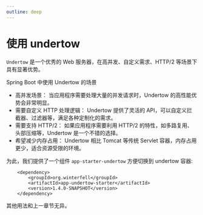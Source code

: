 ```yaml
---
outline: deep
---
```


# 使用 undertow

`Undertow` 是一个优秀的 Web 服务器，在高并发、自定义需求、HTTP/2 等场景下具有显著优势。

Spring Boot 中使用 Undertow 的场景
- 高并发场景： 当应用程序需要处理大量的并发请求时，Undertow 的高性能优势会非常明显。
- 需要自定义 HTTP 处理逻辑： Undertow 提供了灵活的 API，可以自定义拦截器、过滤器等，满足各种定制化的需求。
- 需要支持 HTTP/2： 如果应用程序需要利用 HTTP/2 的特性，如多路复用、头部压缩等，Undertow 是一个不错的选择。
- 希望减少内存占用： Undertow 相比 Tomcat 等传统 Servlet 容器，内存占用更少，适合资源受限的环境。

为此，我们提供了一个组件 `app-starter-undertow` 方便切换到 undertow 容器:

```xml{3}
    <dependency>
        <groupId>org.winterfell</groupId>
        <artifactId>app-undertow-starter</artifactId>
        <version>1.4.0-SNAPSHOT</version>
    </dependency>
```

其他用法和上一章节无异。
